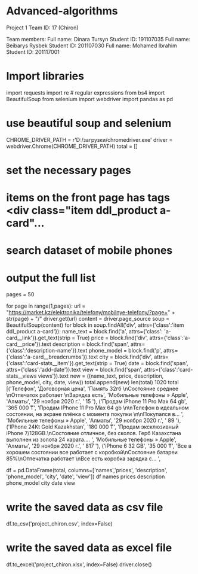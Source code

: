 # Advanced-algorithms
Project 1
Team ID: 17 (Chiron)

Team members:
Full name: Dinara Tursyn Student ID: 191107035
Full name: Beibarys Rysbek Student ID: 201107030
Full name: Mohamed Ibrahim Student ID: 201117001
# Import libraries
import requests
import re # regular expressions
from bs4 import BeautifulSoup
from selenium import webdriver
import pandas as pd
# use beautiful soup and selenium
CHROME_DRIVER_PATH = r'D:/загрузки/chromedriver.exe'
driver = webdriver.Chrome(CHROME_DRIVER_PATH)
total = []
# set the necessary pages
# items on the front page has tags <div class="item ddl_product a-card"...</div>
# search dataset of mobile phones
# output the full list
pages = 50

for page in range(1,pages):
    url = "https://market.kz/elektronika/telefony/mobilnye-telefony/?page=" + str(page) + "/"
    driver.get(url)
    content = driver.page_source
    soup = BeautifulSoup(content)
    for block in soup.findAll('div', attrs={'class':'item ddl_product a-card'}): 
        name_text = block.find('a', attrs={'class': 'a-card__link'}).get_text(strip = True)
        price = block.find('div', attrs={'class':'a-card__price'}).text
        description = block.find('span', attrs={'class':'description-name'}).text
        phone_model = block.find('p', attrs={'class':'a-card__breadcrumbs'}).text
        city = block.find('div', attrs={'class':'card-stats__item'}).get_text(strip = True)
        date = block.find('span', attrs={'class':'add-date'}).text
        view = block.find('span', attrs={'class':'card-stats__views views'}).text
        new = ((name_text, price, description, phone_model, city, date, view))
        total.append(new)
len(total)
1020
total
[('Телефон',
  'Договорная цена',
  'Память 32гб \nСостояние среднее \nОтпечаток работает \nЗарядка есть',
  'Мобильные телефоны » Apple',
  'Алматы',
  '29 ноября 2020 г.',
  '  15 '),
 ('Продам iPhone 11 Pro Max 64 gb',
  '365 000 ₸',
  'Продам IPhone 11 Pro Max 64 gb \n\nТелефон в идеальном состоянии, на экране плёнка с момента покупки \n\nПокупался в... ',
  'Мобильные телефоны » Apple',
  'Алматы',
  '29 ноября 2020 г.',
  '  89 '),
 ('IPhone 24Kt Gold Kazakhstan',
  '180 000 ₸',
  'Продам эксклюзивный iPhone 7/128GB.\nСостояние отличное, без сколов. Герб Казахстана выполнен из золота 24 карата.... ',
  'Мобильные телефоны » Apple',
  'Алматы',
  '29 ноября 2020 г.',
  '  817 '),
 ('iPhone 6 32 GB',
  '35 000 ₸',
  'Все в хорошем состоянии все работает с коробкой\nСостояние батареи 85%\nОтпечатка работает \nВсе есть коробка зарядка с... ',
  
  df = pd.DataFrame(total, columns=['names','prices', 'description', 'phone_model', 'city', 'date', 'view'])
df
names	prices	description	phone_model	city	date	view


# write the saved data as csv file
df.to_csv('project_chiron.csv', index=False)
# write the saved data as excel file
df.to_excel('project_chiron.xlsx', index=False)
driver.close()
